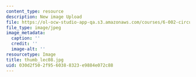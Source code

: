 ```yaml
---
content_type: resource
description: New image Upload
file: https://ol-ocw-studio-app-qa.s3.amazonaws.com/courses/6-002-circuits-and-electronics-spring-2007/030d2f502f9560388323e9884e072c88_thumb_lec08.jpg
file_type: image/jpeg
image_metadata:
  caption: ''
  credit: ''
  image-alt: ''
resourcetype: Image
title: thumb_lec08.jpg
uid: 030d2f50-2f95-6038-8323-e9884e072c88
---
```

